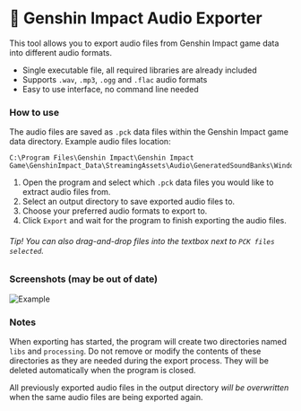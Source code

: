 # 🎼 Genshin Impact Audio Exporter
This tool allows you to export audio files from Genshin Impact game data into different audio formats.

- Single executable file, all required libraries are already included
- Supports `.wav`, `.mp3`, `.ogg` and `.flac` audio formats
- Easy to use interface, no command line needed

### How to use

The audio files are saved as `.pck` data files within the Genshin Impact game data directory.
Example audio files location:
```
C:\Program Files\Genshin Impact\Genshin Impact Game\GenshinImpact_Data\StreamingAssets\Audio\GeneratedSoundBanks\Windows
```

1. Open the program and select which  `.pck` data files you would like to extract audio files from.
2. Select an output directory to save exported audio files to.
3. Choose your preferred audio formats to export to.
4. Click `Export` and wait for the program to finish exporting the audio files.

###### Tip! You can also drag-and-drop files into the textbox next to `PCK files selected`.

### Screenshots (may be out of date)

![Example](example.gif?raw=true "Example")

### Notes

When exporting has started, the program will create two directories named `libs` and `processing`. Do not remove or modify the contents of these directories as they are needed during the export process. They will be deleted automatically when the program is closed.

All previously exported audio files in the output directory *will be overwritten* when the same audio files are being exported again.
